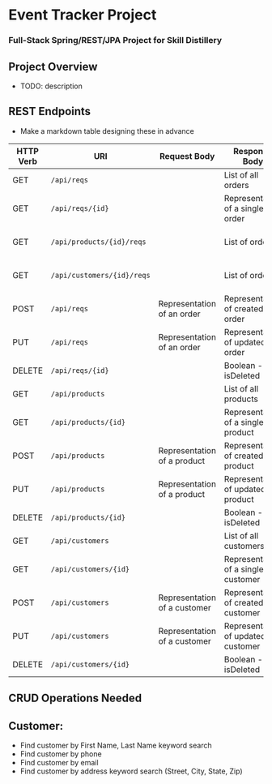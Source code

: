 # Event Tracker Project

### Full-Stack Spring/REST/JPA Project for Skill Distillery

## Project Overview
* TODO: description

## REST Endpoints
* Make a markdown table designing these in advance

| HTTP Verb | URI                                 | Request Body                           | Response Body                        | Purpose                          |
|-----------|-------------------------------------|----------------------------------------|--------------------------------------|----------------------------------|
| GET       | `/api/reqs`                         |                                        | List of all orders                   | Get all orders                   |
| GET       | `/api/reqs/{id}`                    |                                        | Representation of a single order     | Get order by ID                  |   
| GET       | `/api/products/{id}/reqs`           |                                        | List of orders                       | Get orders by product            |
| GET       | `/api/customers/{id}/reqs`          |                                        | List of orders                       | Get orders by customer           |
| POST      | `/api/reqs`                         | Representation of an order             | Representation of created order      | Create a new order               |
| PUT       | `/api/reqs`                         | Representation of an order             | Representation of updated order      | Update or replace an order       |
| DELETE    | `/api/reqs/{id}`                    |                                        | Boolean - isDeleted                  | Delete an order                  |
| GET       | `/api/products`                     |                                        | List of all products                 | Get all products                 |
| GET       | `/api/products/{id}`                |                                        | Representation of a single product   | Get product by ID                |
| POST      | `/api/products`                     | Representation of a product            | Representation of created product    | Create a new product             |
| PUT       | `/api/products`                     | Representation of a product            | Representation of updated product    | Update or replace a product      |
| DELETE    | `/api/products/{id}`                |                                        | Boolean - isDeleted                  | Delete a product                 |
| GET       | `/api/customers`                    |                                        | List of all customers                | Get all customers                |
| GET       | `/api/customers/{id}`               |                                        | Representation of a single customer  | Get customer by ID               |
| POST      | `/api/customers`                    | Representation of a customer           | Representation of created customer   | Create a new customer            |
| PUT       | `/api/customers`                    | Representation of a customer           | Representation of updated customer   | Update or replace a customer     |
| DELETE    | `/api/customers/{id}`               |                                        | Boolean - isDeleted                  | Delete a customer                |

## CRUD Operations Needed

## Customer:
* Find customer by First Name, Last Name keyword search
* Find customer by phone
* Find customer by email
* Find customer by address keyword search (Street, City, State, Zip)
